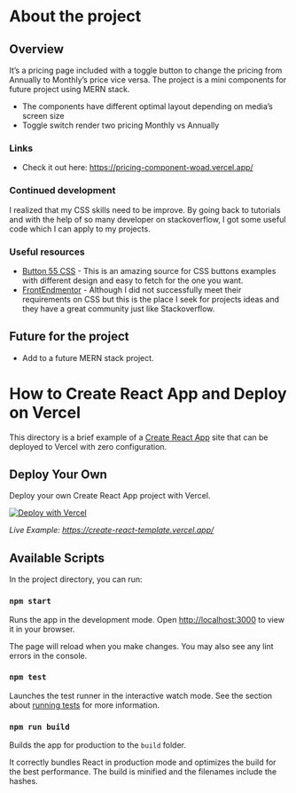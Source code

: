 # About the project
## Overview

It’s a pricing page included with a toggle button to change the pricing from Annually to Monthly’s price vice versa. The project is a mini components for future project using MERN stack. 

- The components have different optimal layout depending on media’s screen size
- Toggle switch render two pricing Monthly vs Annually

### Links

- Check it out here: https://pricing-component-woad.vercel.app/

### Continued development

I realized that my CSS skills need to be improve. By going back to tutorials and with the help of so many developer on stackoverflow, I got some useful code which I can apply to my projects. 

### Useful resources

- [Button 55 CSS](https://getcssscan.com/css-buttons-examples?ref=beautifulboxshadow-bottom) - This is an amazing source for CSS buttons examples with different design and easy to fetch for the one you want.
- [FrontEndmentor](https://www.frontendmentor.io/challenges) - Although I did not successfully meet their requirements on CSS but this is the place I seek for projects ideas and they have a great community just like Stackoverflow.

## Future for the project

- Add to a future MERN stack project.


# How to Create React App and Deploy on Vercel

This directory is a brief example of a [Create React App](https://github.com/facebook/create-react-app) site that can be deployed to Vercel with zero configuration.

## Deploy Your Own

Deploy your own Create React App project with Vercel.

[![Deploy with Vercel](https://vercel.com/button)](https://vercel.com/new/clone?repository-url=https://github.com/vercel/vercel/tree/main/examples/create-react-app&template=create-react-app)

_Live Example: https://create-react-template.vercel.app/_

## Available Scripts

In the project directory, you can run:

### `npm start`

Runs the app in the development mode. Open [http://localhost:3000](http://localhost:3000) to view it in your browser.

The page will reload when you make changes. You may also see any lint errors in the console.

### `npm test`

Launches the test runner in the interactive watch mode. See the section about [running tests](https://facebook.github.io/create-react-app/docs/running-tests) for more information.

### `npm run build`

Builds the app for production to the `build` folder.

It correctly bundles React in production mode and optimizes the build for the best performance. The build is minified and the filenames include the hashes.